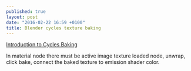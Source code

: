 ```yaml
---
published: true
layout: post
date: "2016-02-22 16:59 +0100"
title: Blender cycles texture baking
---
```


[Introduction to Cycles Baking](https://www.youtube.com/watch?v=sB09T--_ZvU)

In material node there must be active image texture loaded node, unwrap, click bake, connect the baked texture to emission shader color.
